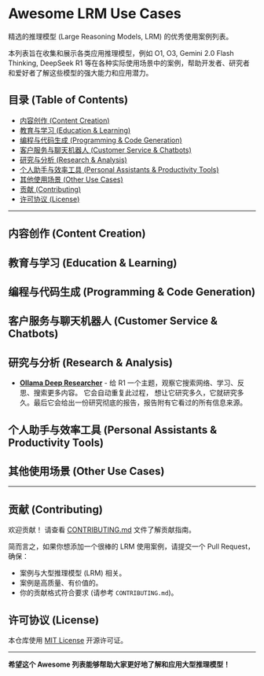 # Awesome LRM Use Cases

精选的推理模型 (Large Reasoning Models, LRM) 的优秀使用案例列表。

本列表旨在收集和展示各类应用推理模型，例如 O1, O3, Gemini 2.0 Flash Thinking, DeepSeek R1 等在各种实际使用场景中的案例，帮助开发者、研究者和爱好者了解这些模型的强大能力和应用潜力。

## 目录 (Table of Contents)

- [内容创作 (Content Creation)](#内容创作-content-creation)
- [教育与学习 (Education & Learning)](#教育与学习-education--learning)
- [编程与代码生成 (Programming & Code Generation)](#编程与代码生成-programming--code-generation)
- [客户服务与聊天机器人 (Customer Service & Chatbots)](#客户服务与聊天机器人-customer-service--chatbots)
- [研究与分析 (Research & Analysis)](#研究与分析-research--analysis)
- [个人助手与效率工具 (Personal Assistants & Productivity Tools)](#个人助手与效率工具-personal-assistants--productivity-tools)
- [其他使用场景 (Other Use Cases)](#其他使用场景-other-use-cases)
- [贡献 (Contributing)](#contributing)
- [许可协议 (License)](#license)

---

## 内容创作 (Content Creation)

## 教育与学习 (Education & Learning)

## 编程与代码生成 (Programming & Code Generation)

## 客户服务与聊天机器人 (Customer Service & Chatbots)

## 研究与分析 (Research & Analysis)

* **[Ollama Deep Researcher](https://github.com/langchain-ai/ollama-deep-researcher)** - 给 R1 一个主题，观察它搜索网络、学习、反思、搜索更多内容。
它会自动重复此过程， 想让它研究多久，它就研究多久。最后它会给出一份研究彻底的报告，报告附有它看过的所有信息来源。

## 个人助手与效率工具 (Personal Assistants & Productivity Tools)

## 其他使用场景 (Other Use Cases)

---

## 贡献 (Contributing)

欢迎贡献！ 请查看 [CONTRIBUTING.md](CONTRIBUTING.md) 文件了解贡献指南。

简而言之，如果你想添加一个很棒的 LRM 使用案例，请提交一个 Pull Request，确保：

* 案例与大型推理模型 (LRM) 相关。
* 案例是高质量、有价值的。
* 你的贡献格式符合要求 (请参考 `CONTRIBUTING.md`)。

## 许可协议 (License)

本仓库使用 [MIT License](LICENSE) 开源许可证。

---

**希望这个 Awesome 列表能够帮助大家更好地了解和应用大型推理模型！**
